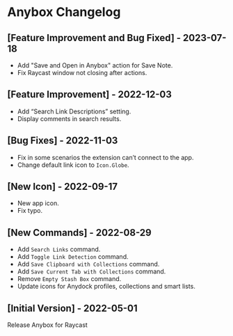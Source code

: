 # Anybox Changelog

## [Feature Improvement and Bug Fixed] - 2023-07-18

- Add "Save and Open in Anybox" action for Save Note.
- Fix Raycast window not closing after actions.

## [Feature Improvement] - 2022-12-03

- Add “Search Link Descriptions” setting.
- Display comments in search results.

## [Bug Fixes] - 2022-11-03

- Fix in some scenarios the extension can’t connect to the app.
- Change default link icon to `Icon.Globe`.

## [New Icon] - 2022-09-17

- New app icon.
- Fix typo.

## [New Commands] - 2022-08-29

- Add `Search Links` command.
- Add `Toggle Link Detection` command.
- Add `Save Clipboard with Collections` command.
- Add `Save Current Tab with Collections` command.
- Remove `Empty Stash Box` command.
- Update icons for Anydock profiles, collections and smart lists.

## [Initial Version] - 2022-05-01

Release Anybox for Raycast
